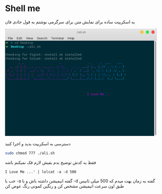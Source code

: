 # Shell me

یه اسکریپت ساده برای نمایش متن برای سرگرمی نوشتم به قول جادی فان 


![](/images/shell_me.png)

دسترسی به اسکریپت بدید و اجرا کنید
```bash
sudo chmod 777 ./ali.sh
```

فقط یه کدش توضیح بدم بقیش لازم فک نمیکنم باشه 

```shell
I Love Me ...' | lolcat -a -d 500
```

خب با -a گفته انیمیشن داشته باش و با -d گفته یه زمان بهت میدم که 500 میلی ثانیس طبق اون سرعت انیمیشن مشخص کن و رنگین کمونی رنگ عوض کن
